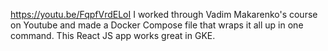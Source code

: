 https://youtu.be/FqpfVrdELoI
I worked through Vadim Makarenko's course on Youtube and made a Docker Compose file that wraps it all up in one command. This React JS app works great in GKE.
